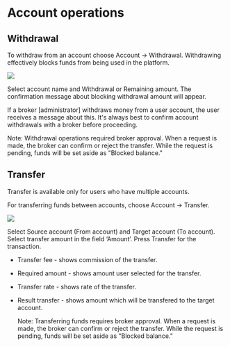 # Account operations

## **Withdrawal**

To withdraw from an account choose Account -&gt; Withdrawal. Withdrawing effectively blocks funds from being used in the platform.

![](../../../.gitbook/assets/12%20%281%29.png)

Select account name and Withdrawal or Remaining amount. The confirmation message about blocking withdrawal amount will appear.

If a broker \[administrator\] withdraws money from a user account, the user receives a message about this. It's always best to confirm account withdrawals with a broker before proceeding.

Note: Withdrawal operations required broker approval. When a request is made, the broker can confirm or reject the transfer. While the request is pending, funds will be set aside as "Blocked balance."

## **Transfer**

Transfer is available only for users who have multiple accounts.

For transferring funds between accounts, choose Account -&gt; Transfer.

![](../../../.gitbook/assets/13%20%283%29.png)

Select Source account \(From account\) and Target account \(To account\). Select transfer amount in the field ‘Amount’. Press Transfer for the transaction.

* Transfer fee - shows commission of the transfer.
* Required amount - shows amount user selected for the transfer.
* Transfer rate - shows rate of the transfer.
* Result transfer - shows amount which will be transfered to the target account.

  Note: Transferring funds requires broker approval. When a request is made, the broker can confirm or reject the transfer. While the request is pending, funds will be set aside as "Blocked balance."

